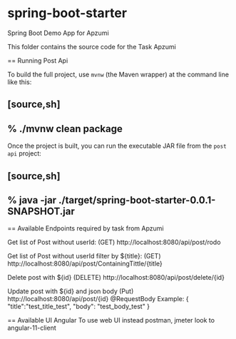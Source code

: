 # spring-boot-starter
Spring Boot Demo App for Apzumi

This folder contains the source code for the Task Apzumi

== Running Post Api

To build the full project, use `mvnw` (the Maven wrapper) at the command line like this:

[source,sh]
----
% ./mvnw clean package
----


Once the project is built, you can run the executable JAR file from the `post api` project:

[source,sh]
----
% java -jar ./target/spring-boot-starter-0.0.1-SNAPSHOT.jar
----



== Available Endpoints required by task from Apzumi

Get list of Post without userId:
(GET) http://localhost:8080/api/post/rodo

Get list of Post without userId filter by ${title}:
(GET) http://localhost:8080/api/post/ContainingTittle/{title}

Delete post with ${id}
(DELETE) http://localhost:8080/api/post/delete/{id}

Update post with ${id} and json body
(Put) http://localhost:8080/api/post/{id}
@RequestBody Example:
{
    "title":"test_title_test",
    "body": "test_body_test"
}

== Available UI Angular
To use web UI instead postman, jmeter look to angular-11-client